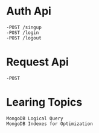 # Auth Api

    -POST /singup
    -POST /login
    -POST /logout

# Request Api

    -POST

# Learing Topics

    MongoDB Logical Query
    MongoDB Indexes for Optimization
